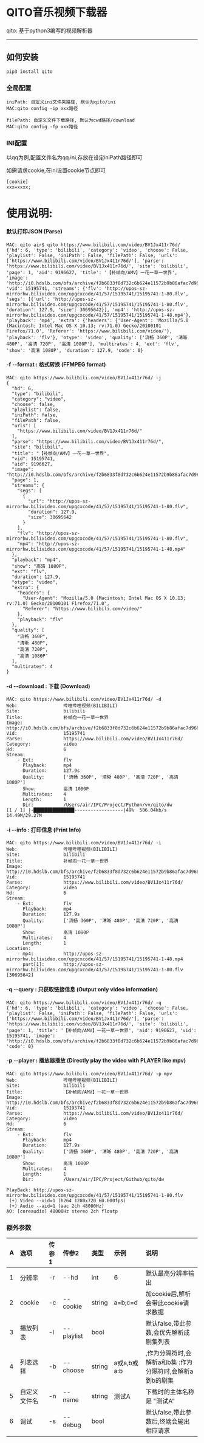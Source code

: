 # QITO音乐视频下载器

qito: 基于python3编写的视频解析器

---

## 如何安装

```
pip3 install qito
```

### 全局配置

```
iniPath: 自定义ini文件夹路径, 默认为qito/ini
MAC:qito config -ip xxx路径

filePath: 自定义文件下载路径, 默认为cwd路径/download
MAC:qito config -fp xxx路径
```

### INI配置

以qq为例,配置文件名为qq.ini,存放在设定iniPath路径即可

如需请求cookie,在ini设置cookie节点即可

```
[cookie]
xxx=xxxx;
```

# 使用说明:
#### 默认打印JSON (Parse)
```
MAC: qito air$ qito https://www.bilibili.com/video/BV1Jx411r76d/
{'hd': 6, 'type': 'bilibili', 'category': 'video', 'choose': False, 'playlist': False, 'iniPath': False, 'filePath': False, 'urls': ['https://www.bilibili.com/video/BV1Jx411r76d/'], 'parse': 'https://www.bilibili.com/video/BV1Jx411r76d/', 'site': 'bilibili', 'page': 1, 'aid': 9196627, 'title': '【补帧向/AMV】一花一草一世界', 'image': 'http://i0.hdslb.com/bfs/archive/f2b6833f8d732c6b624e11572b9b86afac7d9687.jpg', 'vid': 15195741, 'streams': {'flv': 'http://upos-sz-mirrorhw.bilivideo.com/upgcxcode/41/57/15195741/15195741-1-80.flv', 'segs': [{'url': 'http://upos-sz-mirrorhw.bilivideo.com/upgcxcode/41/57/15195741/15195741-1-80.flv', 'duration': 127.9, 'size': 30695642}], 'mp4': 'http://upos-sz-mirrorhw.bilivideo.com/upgcxcode/41/57/15195741/15195741-1-48.mp4'}, 'playback': 'mp4', 'extra': {'headers': {'User-Agent': 'Mozilla/5.0 (Macintosh; Intel Mac OS X 10.13; rv:71.0) Gecko/20100101 Firefox/71.0', 'Referer': 'https://www.bilibili.com/video/'}, 'playback': 'flv'}, 'otype': 'video', 'quality': ['流畅 360P', '清晰 480P', '高清 720P', '高清 1080P'], 'multirates': 4, 'ext': 'flv', 'show': '高清 1080P', 'duration': 127.9, 'code': 0}
```
#### -f --format : 格式转换 (FFMPEG format)
```
MAC: qito https://www.bilibili.com/video/BV1Jx411r76d/ -j
{
  "hd": 6,
  "type": "bilibili",
  "category": "video",
  "choose": false,
  "playlist": false,
  "iniPath": false,
  "filePath": false,
  "urls": [
    "https://www.bilibili.com/video/BV1Jx411r76d/"
  ],
  "parse": "https://www.bilibili.com/video/BV1Jx411r76d/",
  "site": "bilibili",
  "title": "【补帧向/AMV】一花一草一世界",
  "vid": 15195741,
  "aid": 9196627,
  "image": "http://i0.hdslb.com/bfs/archive/f2b6833f8d732c6b624e11572b9b86afac7d9687.jpg",
  "page": 1,
  "streams": {
    "segs": [
      {
        "url": "http://upos-sz-mirrorhw.bilivideo.com/upgcxcode/41/57/15195741/15195741-1-80.flv",
        "duration": 127.9,
        "size": 30695642
      }
    ],
    "flv": "http://upos-sz-mirrorhw.bilivideo.com/upgcxcode/41/57/15195741/15195741-1-80.flv",
    "mp4": "http://upos-sz-mirrorhw.bilivideo.com/upgcxcode/41/57/15195741/15195741-1-48.mp4"
  },
  "playback": "mp4",
  "show": "高清 1080P",
  "ext": "flv",
  "duration": 127.9,
  "otype": "video",
  "extra": {
    "headers": {
      "User-Agent": "Mozilla/5.0 (Macintosh; Intel Mac OS X 10.13; rv:71.0) Gecko/20100101 Firefox/71.0",
      "Referer": "https://www.bilibili.com/video/"
    },
    "playback": "flv"
  },
  "quality": [
    "流畅 360P",
    "清晰 480P",
    "高清 720P",
    "高清 1080P"
  ],
  "multirates": 4
}

```

#### -d --download : 下载 (Download)
```
MAC: qito https://www.bilibili.com/video/BV1Jx411r76d/ -d
Web:                 哔哩哔哩视频(BILIBILI)
Site:                bilibili
Title:               补帧向一花一草一世界
Image:               http://i0.hdslb.com/bfs/archive/f2b6833f8d732c6b624e11572b9b86afac7d9687.jpg
Vid:                 15195741
Parse:               https://www.bilibili.com/video/BV1Jx411r76d/
Category:            video
Hd:                  6
Stream:
    - Ext:           flv
      Playback:      mp4
      Duration:      127.9s
      Quality:       ['流畅 360P', '清晰 480P', '高清 720P', '高清 1080P']
      Show:          高清 1080P
      Multirates:    4
      Length:        1
      Dir:           /Users/air/IPC/Project/Python/vv/qito/dw
[1 / 1] |-███████████████------------------|49%  586.04kb/s 14.49M/29.27M 
```
#### -i --info : 打印信息 (Print Info)
```
MAC: qito https://www.bilibili.com/video/BV1Jx411r76d/ -i
Web:                 哔哩哔哩视频(BILIBILI)
Site:                bilibili
Title:               补帧向一花一草一世界
Image:               http://i0.hdslb.com/bfs/archive/f2b6833f8d732c6b624e11572b9b86afac7d9687.jpg
Vid:                 15195741
Parse:               https://www.bilibili.com/video/BV1Jx411r76d/
Category:            video
Hd:                  6
Stream:
    - Ext:           flv
      Playback:      mp4
      Duration:      127.9s
      Quality:       ['流畅 360P', '清晰 480P', '高清 720P', '高清 1080P']
      Show:          高清 1080P
      Multirates:    4
      Length:        1
Location:
    - mp4:           http://upos-sz-mirrorhw.bilivideo.com/upgcxcode/41/57/15195741/15195741-1-48.mp4
      part[1]:       http://upos-sz-mirrorhw.bilivideo.com/upgcxcode/41/57/15195741/15195741-1-80.flv [30695642]
```
#### -q --query : 只获取链接信息 (Output only video information)
```
MAC: qito https://www.bilibili.com/video/BV1Jx411r76d/ -q
{'hd': 6, 'type': 'bilibili', 'category': 'video', 'choose': False, 'playlist': False, 'iniPath': False, 'filePath': False, 'urls': ['https://www.bilibili.com/video/BV1Jx411r76d/'], 'parse': 'https://www.bilibili.com/video/BV1Jx411r76d/', 'site': 'bilibili', 'page': 1, 'title': '【补帧向/AMV】一花一草一世界', 'aid': 9196627, 'vid': 15195741, 'image': 'http://i0.hdslb.com/bfs/archive/f2b6833f8d732c6b624e11572b9b86afac7d9687.jpg', 'code': 0}

```
#### -p --player : 播放器播放 (Directly play the video with PLAYER like mpv)
```
MAC: qito https://www.bilibili.com/video/BV1Jx411r76d/ -p mpv
Web:                 哔哩哔哩视频(BILIBILI)
Site:                bilibili
Title:               【补帧向/AMV】一花一草一世界
Image:               http://i0.hdslb.com/bfs/archive/f2b6833f8d732c6b624e11572b9b86afac7d9687.jpg
Vid:                 15195741
Parse:               https://www.bilibili.com/video/BV1Jx411r76d/
Category:            video
Hd:                  6
Stream:
    - Ext:           flv
      Playback:      mp4
      Duration:      127.9s
      Quality:       ['流畅 360P', '清晰 480P', '高清 720P', '高清 1080P']
      Show:          高清 1080P
      Multirates:    4
      Length:        1
      Dir:           /Users/air/IPC/Project/Github/qito/dw

PlayBack: http://upos-sz-mirrorhw.bilivideo.com/upgcxcode/41/57/15195741/15195741-1-80.flv
 (+) Video --vid=1 (h264 1280x720 60.000fps)
 (+) Audio --aid=1 (aac 2ch 48000Hz)
AO: [coreaudio] 48000Hz stereo 2ch floatp

```
### 额外参数

| A    | 选项    | 传参1    |   传参2  |  类型   |  示例  |  说明  |
|:-----|:----------|:----------|:----------|:----------|:----------|:----------|
| 1    | 分辨率    | -r    | --hd    | int   | 6    | 默认最高分辨率输出   |
| 2    | cookie    | -c    | --cookie    | string    | a=b;c=d    | 加cookie后,解析会带此cookie请求数据   |
| 3    | 播放列表    | -l    | --playlist    | bool    |      | 默认false,带此参数,会优先解析成剧集列表    |
| 4    | 列表选择   | -b    | --choose    | string    | a或a,b或a:b   | ,作为分隔符时,会解析a和b集 :作为分隔符时,会解析a到b的剧集    |
| 5    | 自定义文件名    | -n    | --name   | string   | 测试A    | 下载时的主体名称是 "测试A"    |
| 6    | 调试    | -s    | --debug   | bool    |      | 默认false,带此参数后,终端会输出相应请求    |




